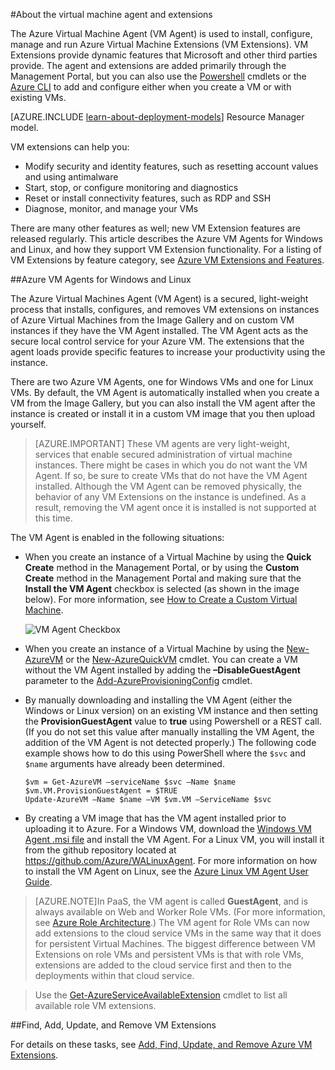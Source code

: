 <properties
 pageTitle="Azure VM agent and extensions | Windows Azure"
 description="Gives an overview of the agent and extensions, and how to install the agent, using the classic deployment model."
 services="virtual-machines"
 documentationCenter=""
 authors="squillace"
 manager="timlt"
 editor=""
 tags="azure-service-management"/>

<tags
	ms.service="virtual-machines"
	ms.date="09/22/2015"
	wacn.date=""/>

#About the virtual machine agent and extensions

The Azure Virtual Machine Agent (VM Agent) is used to install, configure, manage and run Azure Virtual Machine Extensions (VM Extensions). VM Extensions provide dynamic features that Microsoft and other third parties provide. The agent and extensions are added primarily through the Management Portal, but you can also use the [Powershell](/documentation/articles/install-configure-powershell) cmdlets or the [Azure CLI](/documentation/articles/xplat-install) to add and configure either when you create a VM or with existing VMs.

[AZURE.INCLUDE [learn-about-deployment-models](../includes/learn-about-deployment-models-classic-include.md)] Resource Manager model.



VM extensions can help you:

-   Modify security and identity features, such as resetting account values and using antimalware
-   Start, stop, or configure monitoring and diagnostics
-   Reset or install connectivity features, such as RDP and SSH
-   Diagnose, monitor, and manage your VMs

There are many other features as well; new VM Extension features are released regularly. This article describes the Azure VM Agents for Windows and Linux, and how they support VM Extension functionality. For a listing of VM Extensions by feature category, see [Azure VM Extensions and Features](/documentation/articles/virtual-machines-extensions-features).

##Azure VM Agents for Windows and Linux

The Azure Virtual Machines Agent (VM Agent) is a secured, light-weight process that installs, configures, and removes VM extensions on instances of Azure Virtual Machines from the Image Gallery and on custom VM instances if they have the VM Agent installed. The VM Agent acts as the secure local control service for your Azure VM. The extensions that the agent loads provide specific features to increase your productivity using the instance.

There are two Azure VM Agents, one for Windows VMs and one for Linux VMs. By default, the VM Agent is automatically installed when you create a VM from the Image Gallery, but you can also install the VM agent after the instance is created or install it in a custom VM image that you then upload yourself.

>[AZURE.IMPORTANT] These VM agents are very light-weight, services that enable secured administration of virtual machine instances. There might be cases in which you do not want the VM Agent. If so, be sure to create VMs that do not have the VM Agent installed. Although the VM Agent can be removed physically, the behavior of any VM Extensions on the instance is undefined. As a result, removing the VM agent once it is installed is not supported at this time.

The VM Agent is enabled in the following situations:

-   When you create an instance of a Virtual Machine by using the **Quick Create** method in the Management Portal, or by using the **Custom Create** method in the Management Portal and making sure that the **Install the VM Agent** checkbox is selected (as shown in the image below). For more information, see [How to Create a Custom Virtual Machine](/documentation/articles/virtual-machines-create-custom).

    ![VM Agent Checkbox](./media/virtual-machines-extensions-agent-about/IC719409.png "VM Agent Checkbox")

-   When you create an instance of a Virtual Machine by using the [New-AzureVM](https://msdn.microsoft.com/zh-cn/library/azure/dn495254.aspx) or the [New-AzureQuickVM](https://msdn.microsoft.com/zh-cn/library/azure/dn495183.aspx) cmdlet. You can create a VM without the VM Agent installed by adding the **–DisableGuestAgent** parameter to the [Add-AzureProvisioningConfig](https://msdn.microsoft.com/zh-cn/library/azure/dn495299.aspx) cmdlet.

-   By manually downloading and installing the VM Agent (either the Windows or Linux version) on an existing VM instance and then setting the **ProvisionGuestAgent** value to **true** using Powershell or a REST call. (If you do not set this value after manually installing the VM Agent, the addition of the VM Agent is not detected properly.) The following code example shows how to do this using PowerShell where the `$svc` and `$name` arguments have already been determined.

        $vm = Get-AzureVM –serviceName $svc –Name $name
        $vm.VM.ProvisionGuestAgent = $TRUE
        Update-AzureVM –Name $name –VM $vm.VM –ServiceName $svc

-   By creating a VM image that has the VM agent installed prior to uploading it to Azure. For a Windows VM, download the [Windows VM Agent .msi file](http://download.microsoft.com/download/3/4/3/3437907D-745F-46EF-8116-7FC025BBEBDB/WindowsAzureVmAgent.2.6.1198.718.rd_art_stable.150415-1739.fre.msi) and install the VM Agent. For a Linux VM, you will install it from the github repository located at <https://github.com/Azure/WALinuxAgent>. For more information on how to install the VM Agent on Linux, see the [Azure Linux VM Agent User Guide](/documentation/articles/virtual-machines-linux-agent-user-guide).

>[AZURE.NOTE]In PaaS, the VM agent is called **GuestAgent**, and is always available on Web and Worker Role VMs. (For more information, see [Azure Role Architecture](http://blogs.msdn.com/b/kwill/archive/2011/05/05/windows-azure-role-architecture.aspx).) The VM agent for Role VMs can now add extensions to the cloud service VMs in the same way that it does for persistent Virtual Machines. The biggest difference between VM Extensions on role VMs and persistent VMs is that with role VMs, extensions are added to the cloud service first and then to the deployments within that cloud service.

>Use the
[Get-AzureServiceAvailableExtension](https://msdn.microsoft.com/zh-cn/library/azure/dn722498.aspx)
cmdlet to list all available role VM extensions.

##Find, Add, Update, and Remove VM Extensions  

For details on these tasks, see [Add, Find, Update, and Remove Azure VM Extensions](/documentation/articles/virtual-machines-extensions-install).
